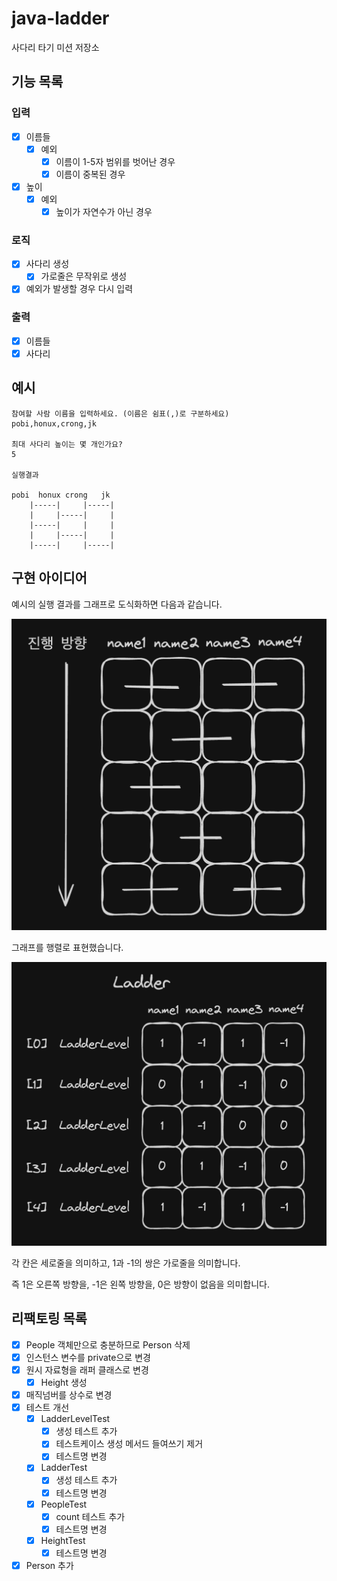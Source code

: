 # java-ladder

사다리 타기 미션 저장소

## 기능 목록

### 입력

- [X] 이름들
    - [X] 예외
        - [X] 이름이 1-5자 범위를 벗어난 경우
        - [X] 이름이 중복된 경우
- [X] 높이
    - [X] 예외
        - [X] 높이가 자연수가 아닌 경우

### 로직

- [X] 사다리 생성
    - [X] 가로줄은 무작위로 생성
- [X] 예외가 발생할 경우 다시 입력

### 출력

- [X] 이름들
- [X] 사다리

## 예시

```
참여할 사람 이름을 입력하세요. (이름은 쉼표(,)로 구분하세요)
pobi,honux,crong,jk

최대 사다리 높이는 몇 개인가요?
5

실행결과

pobi  honux crong   jk
    |-----|     |-----|
    |     |-----|     |
    |-----|     |     |
    |     |-----|     |
    |-----|     |-----|

```

## 구현 아이디어

예시의 실행 결과를 그래프로 도식화하면 다음과 같습니다.

<img src="docs/images/graph01.png" width="640"/>

그래프를 행렬로 표현했습니다. 

<img src="docs/images/graph02.png" width="640"/>

각 칸은 세로줄을 의미하고, 1과 -1의 쌍은 가로줄을 의미합니다.  

즉 1은 오른쪽 방향을, -1은 왼쪽 방향을, 0은 방향이 없음을 의미합니다.


## 리팩토링 목록

- [X] People 객체만으로 충분하므로 Person 삭제
- [X] 인스턴스 변수를 private으로 변경
- [X] 원시 자료형을 래퍼 클래스로 변경
  - [X] Height 생성
- [X] 매직넘버를 상수로 변경
- [X] 테스트 개선
  - [X] LadderLevelTest
    - [X] 생성 테스트 추가
    - [X] 테스트케이스 생성 메서드 들여쓰기 제거
    - [X] 테스트명 변경
  - [X] LadderTest
    - [X] 생성 테스트 추가
    - [X] 테스트명 변경
  - [X] PeopleTest
    - [X] count 테스트 추가
    - [X] 테스트명 변경
  - [X] HeightTest
    - [X] 테스트명 변경
- [X] Person 추가